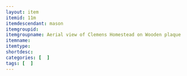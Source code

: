 ```yaml
---
layout: item
itemid: 11m
itemdescendant: mason
itemgroupid: 
itemgroupname: Aerial view of Clemens Homestead on Wooden plaque
itemname: 
itemtype: 
shortdesc: 
categories: [  ]
tags: [  ]
---
```







